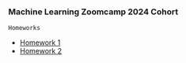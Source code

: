 ### Machine Learning Zoomcamp 2024 Cohort

`Homeworks`

* [Homework 1](module_1/nazmul_homework_1.ipynb)<br>
* [Homework 2](module_2/nazmul_homework_2.ipynb)
